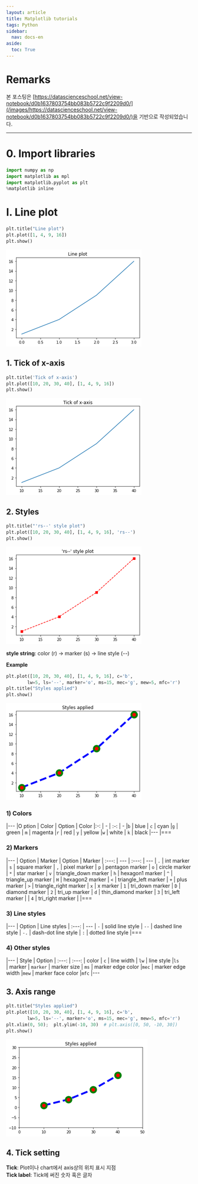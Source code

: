 ```yaml
---
layout: article
title: Matplotlib tutorials
tags: Python
sidebar:
  nav: docs-en
aside:
  toc: True
---
```


# Remarks
본 포스팅은 [https://datascienceschool.net/view-notebook/d0b1637803754bb083b5722c9f2209d0/](/images/https://datascienceschool.net/view-notebook/d0b1637803754bb083b5722c9f2209d0/)을 기반으로 작성되었습니다.

<!--more-->

---

# 0. Import libraries


```python
import numpy as np
import matplotlib as mpl
import matplotlib.pyplot as plt
%matplotlib inline
```

# I. Line plot


```python
plt.title("Line plot")
plt.plot([1, 4, 9, 16])
plt.show()
```


![png](/images/vis_files/vis_3_0.png)


## 1. Tick of x-axis


```python
plt.title('Tick of x-axis')
plt.plot([10, 20, 30, 40], [1, 4, 9, 16])
plt.show()
```


![png](/images/vis_files/vis_5_0.png)


## 2. Styles


```python
plt.title("'rs--' style plot")
plt.plot([10, 20, 30, 40], [1, 4, 9, 16], 'rs--')
plt.show()
```


![png](/images/vis_files/vis_7_0.png)


**style string**: color (r) → marker (s) → line style (--)

**Example**


```python
plt.plot([10, 20, 30, 40], [1, 4, 9, 16], c='b',
        lw=5, ls='--', marker='o', ms=15, mec='g', mew=5, mfc='r')
plt.title("Styles applied")
plt.show()
```


![png](/images/vis_files/vis_10_0.png)


### 1) Colors

|---
|O ption | Color | Option | Color
|:-: | - | :-: | -
|`b`  | blue | `c` | cyan
|`g` | green | `m` | magenta
|`r` | red | `y` | yellow
|`w` | white  | `k` | black
|---
|===

### 2) Markers

|---
| Option | Marker | Option | Marker
| :---: | --- | :---: | ---
| `.`	| int marker | `s`	| square marker
| `,`	| pixel marker | `p`	| pentagon marker
| `o`	| circle marker | `*`	| star marker
| `v`	| triangle_down marker | `h`	| hexagon1 marker
| `^`	| triangle_up marker | `H`	| hexagon2 marker
| `<`	| triangle_left marker | `+`	| plus marker
| `>`	| triangle_right marker | `x`	| x marker
| `1`	| tri_down marker | `D`	| diamond marker
| `2`	| tri_up marker | `d`	| thin_diamond marker
| `3`	| tri_left marker |
| `4`	| tri_right marker |
|===


### 3) Line styles

|---
| Option | Line styles
| :---: | ---
| `-`	| solid line style
| `--`	| dashed line style
| `-.`	| dash-dot line style
| `:`	| dotted line style
|===

### 4) Other styles

|---
| Style | Option
| :---: | :---:
| color	| `c`
| line width	| `lw`
| line style	|`ls	`
| marker | `marker`
| marker size	| `ms`
| marker edge color	|`mec`
| marker edge width	|`mew`
| marker face color	|`mfc`
|---

## 3. Axis range


```python
plt.title("Styles applied")
plt.plot([10, 20, 30, 40], [1, 4, 9, 16], c='b',
        lw=5, ls='--', marker='o', ms=15, mec='g', mew=5, mfc='r')
plt.xlim(0, 50);  plt.ylim(-10, 30)  # plt.axis([0, 50, -10, 30])
plt.show()
```


![png](/images/vis_files/vis_16_0.png)


## 4. Tick setting

**Tick**: Plot이나 chart에서 axis상의 위치 표시 지점 <br>
**Tick label**: Tick에 써진 숫자 혹은 글자
